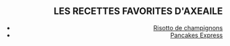 <div style="position: fixed; top: 0; left: 0; width: 300px; height: 100vh; background-image: url('photocuisine.jpeg'); text-align: center; padding: 20px;">
</div>

<div style="text-align: right;">
  <h2>LES RECETTES FAVORITES D'AXEAILE</h2>
</div>

<div style="text-align: right;">
  
 - [Risotto de champignons][id]
 - [Pancakes Express][id1]
   
 <div>
   
[id]: risotto.md
[id1]: pancakesexpress.md
